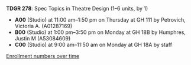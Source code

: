 **TDGR 278**: Spec Topics in Theatre Design (1–6 units, by 1)

- **A00** (Studio) at 11:00 am–1:50 pm on Thursday at GH 111 by Petrovich, Victoria A. (A01287169)
- **B00** (Studio) at 1:00 pm–3:50 pm on Monday at GH 18B by Humphres, Justin M (A53084609)
- **C00** (Studio) at 9:00 am–11:50 am on Monday at GH 18A by staff

[Enrollment numbers over time](./TDGR278.tsv)
